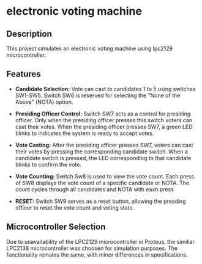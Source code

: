 
# electronic voting machine

## Description
This project simulates an electronic voting machine using lpc2129 microcontroller.

## Features

- **Candidate Selection:** Vote can cast to candidates 1 to 5 using switches SW1-SW5. Switch SW6 is reserved for selecting the "None of the Above" (NOTA) option.
  
- **Presiding Officer Control:** Switch SW7 acts as a control for presiding officer. Only when the presiding officer presses this switch voters can cast their votes. When the presiding officer presses SW7, a green LED blinks to indicates the system is ready to accept votes.

- **Vote Casting:** After the presiding officer presses SW7, voters can cast their votes by pressing the corresponding candidate switch. When a candidate switch is pressed, the LED corresponding to that candidate blinks to confirm the vote.

- **Vote Counting:** Switch Sw8 is used to view the vote count. Each press of SW8 displays the vote count of a specific candidate or NOTA. The count cycles through all candidates and NOTA with eaxh press
  
-  **RESET:** Switch SW9 serves as a reset button, allowing the presding officer to reset the vote count and voting state.


## Microcontroller Selection 

Due to unavailability of the LPC2129 microcontroller in Proteus, the similiar LPC2138 microcontroller was choosen for simulation purposes. The functionality remains the same, with minor differences in specifications.






